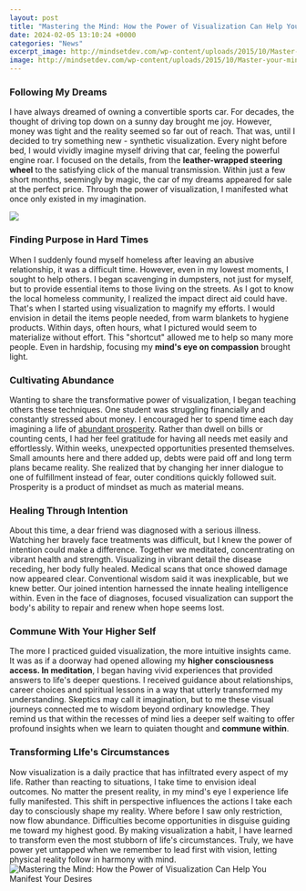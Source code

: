 ```yaml
---
layout: post
title: "Mastering the Mind: How the Power of Visualization Can Help You Manifest Your Desires"
date: 2024-02-05 13:10:24 +0000
categories: "News"
excerpt_image: http://mindsetdev.com/wp-content/uploads/2015/10/Master-your-mind.png
image: http://mindsetdev.com/wp-content/uploads/2015/10/Master-your-mind.png
---
```


### Following My Dreams 
I have always dreamed of owning a convertible sports car. For decades, the thought of driving top down on a sunny day brought me joy. However, money was tight and the reality seemed so far out of reach. That was, until I decided to try something new - synthetic visualization. Every night before bed, I would vividly imagine myself driving that car, feeling the powerful engine roar. I focused on the details, from the **leather-wrapped steering wheel** to the satisfying click of the manual transmission. Within just a few short months, seemingly by magic, the car of my dreams appeared for sale at the perfect price. Through the power of visualization, I manifested what once only existed in my imagination.

![](https://coolerinsights.com/wp-content/uploads/2011/04/The-Power-of-Visualisation.jpg)
### Finding Purpose in Hard Times
When I suddenly found myself homeless after leaving an abusive relationship, it was a difficult time. However, even in my lowest moments, I sought to help others. I began scavenging in dumpsters, not just for myself, but to provide essential items to those living on the streets. As I got to know the local homeless community, I realized the impact direct aid could have. That's when I started using visualization to magnify my efforts. I would envision in detail the items people needed, from warm blankets to hygiene products. Within days, often hours, what I pictured would seem to materialize without effort. This "shortcut" allowed me to help so many more people. Even in hardship, focusing my **mind's eye on compassion** brought light. 
### Cultivating Abundance 
Wanting to share the transformative power of visualization, I began teaching others these techniques. One student was struggling financially and constantly stressed about money. I encouraged her to spend time each day imagining a life of [abundant prosperity](https://yt.io.vn/collection/abels). Rather than dwell on bills or counting cents, I had her feel gratitude for having all needs met easily and effortlessly. Within weeks, unexpected opportunities presented themselves. Small amounts here and there added up, debts were paid off and long term plans became reality. She realized that by changing her inner dialogue to one of fulfillment instead of fear, outer conditions quickly followed suit. Prosperity is a product of mindset as much as material means.
### Healing Through Intention
About this time, a dear friend was diagnosed with a serious illness. Watching her bravely face treatments was difficult, but I knew the power of intention could make a difference. Together we meditated, concentrating on vibrant health and strength. Visualizing in vibrant detail the disease receding, her body fully healed. Medical scans that once showed damage now appeared clear. Conventional wisdom said it was inexplicable, but we knew better. Our joined intention harnessed the innate healing intelligence within. Even in the face of diagnoses, focused visualization can support the body's ability to repair and renew when hope seems lost. 
### Commune With Your Higher Self
The more I practiced guided visualization, the more intuitive insights came. It was as if a doorway had opened allowing my **higher consciousness access. In meditation**, I began having vivid experiences that provided answers to life's deeper questions. I received guidance about relationships, career choices and spiritual lessons in a way that utterly transformed my understanding. Skeptics may call it imagination, but to me these visual journeys connected me to wisdom beyond ordinary knowledge. They remind us that within the recesses of mind lies a deeper self waiting to offer profound insights when we learn to quiaten thought and **commune within**.
### Transforming LIfe's Circumstances        
Now visualization is a daily practice that has infiltrated every aspect of my life. Rather than reacting to situations, I take time to envision ideal outcomes. No matter the present reality, in my mind's eye I experience life fully manifested. This shift in perspective influences the actions I take each day to consciously shape my reality. Where before I saw only restriction, now flow abundance. Difficulties become opportunities in disguise guiding me toward my highest good. By making visualization a habit, I have learned to transform even the most stubborn of life's circumstances. Truly, we have power yet untapped when we remember to lead first with vision, letting physical reality follow in harmony with mind.
![Mastering the Mind: How the Power of Visualization Can Help You Manifest Your Desires](http://mindsetdev.com/wp-content/uploads/2015/10/Master-your-mind.png)